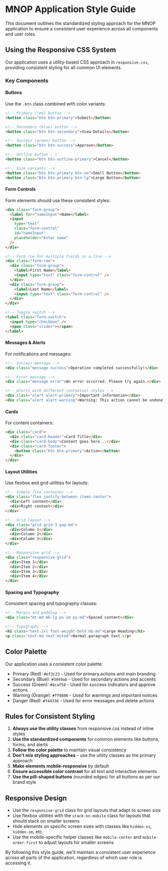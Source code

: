 # MNOP Application Style Guide

This document outlines the standardized styling approach for the MNOP application to ensure a consistent user experience across all components and user roles.

## Using the Responsive CSS System

Our application uses a utility-based CSS approach in `responsive.css`, providing consistent styling for all common UI elements.

### Key Components

#### Buttons

Use the `.btn` class combined with color variants:

```html
<!-- Primary (red) button -->
<button class="btn btn-primary">Submit</button>

<!-- Secondary (blue) button -->
<button class="btn btn-secondary">View Details</button>

<!-- Success (green) button -->
<button class="btn btn-success">Approve</button>

<!-- Outline button -->
<button class="btn btn-outline-primary">Cancel</button>

<!-- Size variants -->
<button class="btn btn-primary btn-sm">Small Button</button>
<button class="btn btn-primary btn-lg">Large Button</button>
```

#### Form Controls

Form elements should use these consistent styles:

```html
<div class="form-group">
  <label for="nameInput">Name</label>
  <input
    type="text"
    class="form-control"
    id="nameInput"
    placeholder="Enter name"
  />
</div>

<!-- Form row for multiple fields in a line -->
<div class="form-row">
  <div class="form-group">
    <label>First Name</label>
    <input type="text" class="form-control" />
  </div>
  <div class="form-group">
    <label>Last Name</label>
    <input type="text" class="form-control" />
  </div>
</div>

<!-- Toggle switch -->
<label class="form-switch">
  <input type="checkbox" />
  <span class="slider"></span>
</label>
```

#### Messages & Alerts

For notifications and messages:

```html
<!-- Success message -->
<div class="message success">Operation completed successfully!</div>

<!-- Error message -->
<div class="message error">An error occurred. Please try again.</div>

<!-- Alerts with different contextual styles -->
<div class="alert alert-primary">Important information</div>
<div class="alert alert-warning">Warning: This action cannot be undone.</div>
```

#### Cards

For content containers:

```html
<div class="card">
  <div class="card-header">Card Title</div>
  <div class="card-body">Content goes here...</div>
  <div class="card-footer">
    <button class="btn btn-primary">Action</button>
  </div>
</div>
```

#### Layout Utilities

Use flexbox and grid utilities for layouts:

```html
<!-- Simple flex container -->
<div class="flex justify-between items-center">
  <div>Left content</div>
  <div>Right content</div>
</div>

<!-- Grid layout -->
<div class="grid grid-3 gap-md">
  <div>Column 1</div>
  <div>Column 2</div>
  <div>Column 3</div>
</div>

<!-- Responsive grid -->
<div class="responsive-grid">
  <div>Item 1</div>
  <div>Item 2</div>
  <div>Item 3</div>
  <div>Item 4</div>
</div>
```

#### Spacing and Typography

Consistent spacing and typography classes:

```html
<!-- Margin and padding -->
<div class="mt-md mb-lg px-sm py-md">Spaced content</div>

<!-- Typography -->
<h1 class="text-2xl font-weight-bold mb-md">Large Heading</h1>
<p class="text-md text-muted">Normal paragraph text.</p>
```

## Color Palette

Our application uses a consistent color palette:

- Primary (Red): `#ef3c23` - Used for primary actions and main branding
- Secondary (Blue): `#3949ab` - Used for secondary actions and accents
- Success (Green): `#4caf50` - Used for success indicators and approve actions
- Warning (Orange): `#ff9800` - Used for warnings and important notices
- Danger (Red): `#f44336` - Used for error messages and delete actions

## Rules for Consistent Styling

1. **Always use the utility classes** from responsive.css instead of inline styles
2. **Use the standardized components** for common elements like buttons, forms, and alerts
3. **Follow the color palette** to maintain visual consistency
4. **Don't mix styling approaches** - use the utility classes as the primary approach
5. **Make elements mobile-responsive** by default
6. **Ensure accessible color contrast** for all text and interactive elements
7. **Use the pill-shaped buttons** (rounded edges) for all buttons as per our brand style

## Responsive Design

- Use the `responsive-grid` class for grid layouts that adapt to screen size
- Use flexbox utilities with the `stack-on-mobile` class for layouts that should stack on smaller screens
- Hide elements on specific screen sizes with classes like `hidden-xs`, `hidden-sm`, etc.
- Use the mobile-specific helper classes like `mobile-center` and `mobile-order-first` to adjust layouts for smaller screens

By following this style guide, we'll maintain a consistent user experience across all parts of the application, regardless of which user role is accessing it.
